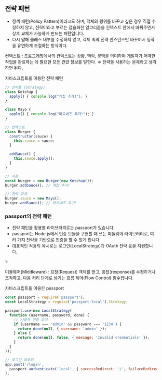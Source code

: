 ## 전략 패턴

- 정책 패턴(Policy Pattern)이라고도 하며, 객체의 행위를 바꾸고 싶은 경우 직접 수정하지 않고, 전략이라고 부르는 캡슐화한 알고리즘을 컨텍스트 안에서 바꿔주면서 상호 교체가 가능하게 만드는 패턴입니다.
- 다시 말해 클래스 내부를 수정하지 않고, 객체 속의 전략 인스턴스만 바꾸어서 동작을 유연하게 조절하는 방식이다.

컨텍스트 : 프로그래밍에서의 컨텍스트는 상황, 맥락, 문맥을 의미하며 개발자가 어떠한 작업을 완료하는 데 필요한 모든 관련 정보를 말한다.
⇒ 전략을 사용하는 본체라고 생각하면 된다.

자바스크립트를 이용한 전략 패턴

```jsx
// 전략들 (Strategy)
class Ketchup {
  apply() { console.log("케찹 추가!"); }
}

class Mayo {
  apply() { console.log("마요네즈 추가!"); }
}

// 컨텍스트
class Burger {
  constructor(sauce) {
    this.sauce = sauce;
  }

  addSauce() {
    this.sauce.apply();
  }
}

// 사용
const burger = new Burger(new Ketchup());
burger.addSauce(); // 케찹 추가!

// 전략 교체
burger.sauce = new Mayo();
burger.addSauce(); // 마요네즈 추가!
```

### passport의 전략 패턴

- 전략 패턴을 활용한 라이브러리로는 passport가 있습니다.
- passport는 Node.js에서 인증 모듈을 구현할 때 쓰는 미들웨어 라이브러리로, 여러 가지 전략을 기반으로 인증을 할 수 있게 합니다.
- 대표적인 적용의 예시로는 로그인(LocalStrategy)과 OAuth 전략 등을 지원합니다.

<aside>
✨

미들웨어(Middleware) : 요청(Request) 객체를 받고, 응답(response)를 수정하거나 조작하고, 다음 처리 단계로 넘기는 흐름 제어(Flow Control) 함수입니다.

</aside>

자바스크립트를 이용한 passport

```jsx
const passport = require('passport');
const LocalStrategy = require('passport-local').Strategy;

passport.use(new LocalStrategy(
  function (username, password, done) {
    // 사용자 인증 로직
    if (username === 'admin' && password === '1234') {
      return done(null, { username: 'admin' });
    } else {
      return done(null, false, { message: 'Invalid credentials' });
    }
  }
));

// 로그인 라우터
app.post('/login',
  passport.authenticate('local', { successRedirect: '/', failureRedirect: '/login' })
);

```